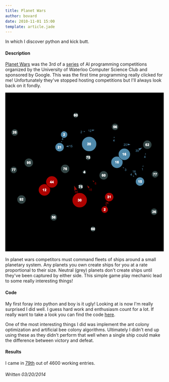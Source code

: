 ```yaml
---
title: Planet Wars
author: bovard
date: 2010-11-01 15:00
template: article.jade
---
```


In which I discover python and kick butt.

<span class="more"><span>

#### Description

[Planet Wars](http://planetwars.aichallenge.org/) was the 3rd of a [series](http://aichallenge.org/)
of AI programming competitions organized by the University of Waterloo Computer
Science Club and sponsored by Google.
This was the first time programming really clicked for me!
Unfortunately they've stopped hosting competitions but I'll always look back on it fondly.

![Plant Wars](PlanetWars.png)

In planet wars competitors must command fleets of ships around a small planetary system.
Any planets you own create ships for you at a rate proportional to their size.
Neutral (grey) planets don't create ships until they've been captured by either side.
This simple game play mechanic lead to some really interesting things!


#### Code

My first foray into python and boy is it ugly! Looking at is now I'm really surprised I did well.
I guess hard work and enthusiasm count for a lot. If really want to take a look you can find the code
[here](https://github.com/bovard/planet-wars).

One of the most interesting things I did was implement the ant colony optimization and
artificial bee colony algorithms. Ultimately I didn't end up using these as they didn't
perform that well when a single ship could make the difference between victory and defeat.


#### Results

I came in [79th](http://planetwars.aichallenge.org/profile.php?user_id=8475) out of 4600 working entries.


###### Written 03/20/2014